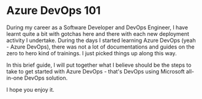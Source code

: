 # Azure DevOps 101

During my career as a Software Developer and DevOps Engineer, I have learnt quite a bit with gotchas here and there with each new deployment activity I undertake. During the days I started learning Azure DevOps (yeah - Azure DevOps), there was not a lot of documentations and guides on the zero to hero kind of trainings. I just picked things up along this way.

In this brief guide, I will put together what I believe should be the steps to take to get started with Azure DevOps - that's DevOps using Microsoft all-in-one DevOps solution.

I hope you enjoy it.
